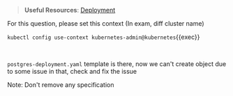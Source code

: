 
> <strong>Useful Resources</strong>: [Deployment](https://kubernetes.io/docs/concepts/workloads/controllers/deployment/)

For this question, please set this context (In exam, diff cluster name)

`kubectl config use-context kubernetes-admin@kubernetes`{{exec}}

<br>

`postgres-deployment.yaml` template is there, now we can't create object due to some issue in that, check and fix the issue

Note: Don't remove any specification